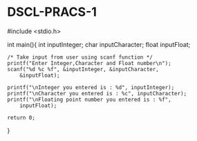 # DSCL-PRACS-1
#include <stdio.h>
 
int main(){
    int inputInteger;
    char inputCharacter;
    float inputFloat;
     
    /* Take input from user using scanf function */
    printf("Enter Integer,Character and Float number\n");
    scanf("%d %c %f", &inputInteger, &inputCharacter,
        &inputFloat);
     
    printf("\nInteger you entered is : %d", inputInteger);
    printf("\nCharacter you entered is : %c", inputCharacter);
    printf("\nFloating point number you entered is : %f",
        inputFloat);
     
    return 0;
}

